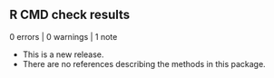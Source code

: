 ## R CMD check results

0 errors | 0 warnings | 1 note

* This is a new release.
* There are no references describing the methods in this package.
